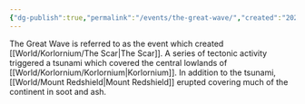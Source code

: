 ```yaml
---
{"dg-publish":true,"permalink":"/events/the-great-wave/","created":"2025-02-25T11:02:25.262-07:00"}
---
```


The Great Wave is referred to as the event which created [[World/Korlornium/The Scar\|The Scar]].
A series of tectonic activity triggered a tsunami which covered the central lowlands of [[World/Korlornium/Korlornium\|Korlornium]]. In addition to the tsunami, [[World/Mount Redshield\|Mount Redshield]] erupted covering much of the continent in soot and ash. 